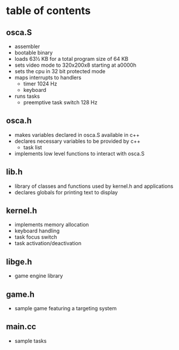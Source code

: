 # table of contents
## osca.S
* assembler
* bootable binary
* loads 63½ KB for a total program size of 64 KB
* sets video mode to 320x200x8 starting at a0000h
* sets the cpu in 32 bit protected mode
* maps interrupts to handlers
    * timer 1024 Hz
    * keyboard
* runs tasks
    * preemptive task switch 128 Hz

## osca.h
* makes variables declared in osca.S available in c++
* declares necessary variables to be provided by c++
  * task list
* implements low level functions to interact with osca.S

## lib.h
* library of classes and functions used by kernel.h and applications
* declares globals for printing text to display

## kernel.h
* implements memory allocation
* keyboard handling
* task focus switch
* task activation/deactivation

## libge.h
* game engine library

## game.h
* sample game featuring a targeting system

## main.cc
* sample tasks